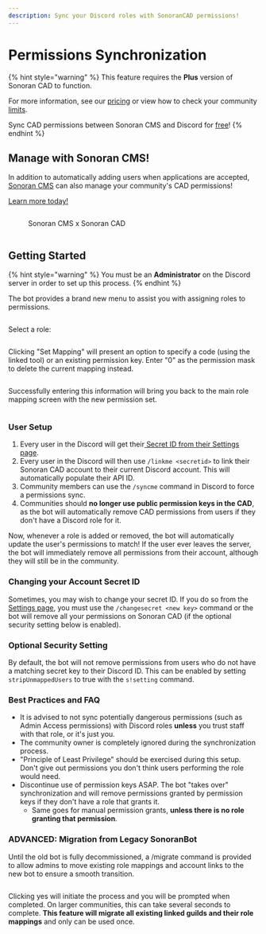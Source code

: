 ```yaml
---
description: Sync your Discord roles with SonoranCAD permissions!
---
```


# Permissions Synchronization

{% hint style="warning" %}
This feature requires the **Plus** version of Sonoran CAD to function.&#x20;

For more information, see our [pricing](../../../pricing/faq/) or view how to check your community [limits](../../../tutorials/getting-started/view-your-limits.md).&#x20;

Sync CAD permissions between Sonoran CMS and Discord for [free](https://info.sonorancms.com/integration-capabilities/sonoran-cad-sync)!
{% endhint %}

## Manage with Sonoran CMS!

In addition to automatically adding users when applications are accepted, [Sonoran CMS](https://info.sonorancms.com/why-choose-sonoran-cms/why-choose-sonoran-cms) can also manage your community's CAD permissions!

[Learn more today!](https://info.sonorancms.com/why-choose-sonoran-cms/why-choose-sonoran-cms)

<figure><img src="../../../.gitbook/assets/BigSquare.png" alt=""><figcaption><p>Sonoran CMS x Sonoran CAD</p></figcaption></figure>

<figure><img src="../../../.gitbook/assets/image.png" alt=""><figcaption></figcaption></figure>

## Getting Started

{% hint style="warning" %}
You must be an **Administrator** on the Discord server in order to set up this process.
{% endhint %}

The bot provides a brand new menu to assist you with assigning roles to permissions.

<figure><img src="../../../.gitbook/assets/Screenshot_13.png" alt=""><figcaption></figcaption></figure>

Select a role:

<figure><img src="../../../.gitbook/assets/Screenshot_14.png" alt=""><figcaption></figcaption></figure>

Clicking "Set Mapping" will present an option to specify a code (using the linked tool) or an existing permission key. Enter "0" as the permission mask to delete the current mapping instead.

<figure><img src="../../../.gitbook/assets/Screenshot_15.png" alt=""><figcaption></figcaption></figure>

Successfully entering this information will bring you back to the main role mapping screen with the new permission set.

<figure><img src="../../../.gitbook/assets/Screenshot_16.png" alt=""><figcaption></figcaption></figure>

### User Setup

1. Every user in the Discord will get their[ Secret ID from their Settings page](../../../sonoran-cad/api-integration/getting-started/account-secret-id.md).
2. Every user in the Discord will then use `/linkme <secretid>` to link their Sonoran CAD account to their current Discord account. This will automatically populate their API ID.
3. Community members can use the `/syncme` command in Discord to force a permissions sync.
4. Communities should **no longer use public permission keys in the CAD**, as the bot will automatically remove CAD permissions from users if they don't have a Discord role for it.

Now, whenever a role is added or removed, the bot will automatically update the user's permissions to match! If the user ever leaves the server, the bot will immediately remove all permissions from their account, although they will still be in the community.

### Changing your Account Secret ID

Sometimes, you may wish to change your secret ID. If you do so from the [Settings page](../../../sonoran-cad/api-integration/getting-started/account-secret-id.md), you must use the `/changesecret <new key>` command or the bot will remove all your permissions on Sonoran CAD (if the optional security setting below is enabled).

### Optional Security Setting

By default, the bot will not remove permissions from users who do not have a matching secret key to their Discord ID. This can be enabled by setting `stripUnmappedUsers` to true with the `s!setting` command.

### Best Practices and FAQ

* It is advised to not sync potentially dangerous permissions (such as Admin Access permissions) with Discord roles **unless** you trust staff with that role, or it's just you.
* The community owner is completely ignored during the synchronization process.
* "Principle of Least Privilege" should be exercised during this setup. Don't give out permissions you don't think users performing the role would need.
* Discontinue use of permission keys ASAP. The bot "takes over" synchronization and will remove permissions granted by permission keys if they don't have a role that grants it.
  * Same goes for manual permission grants, **unless there is no role granting that permission**.

### ADVANCED: Migration from Legacy SonoranBot

Until the old bot is fully decommissioned, a /migrate command is provided to allow admins to move existing role mappings and account links to the new bot to ensure a smooth transition.&#x20;

<figure><img src="../../../.gitbook/assets/Screenshot_17.png" alt=""><figcaption></figcaption></figure>

Clicking yes will initiate the process and you will be prompted when completed. On larger communities, this can take several seconds to complete. **This feature will migrate all existing linked guilds and their role mappings** and only can be used once.
